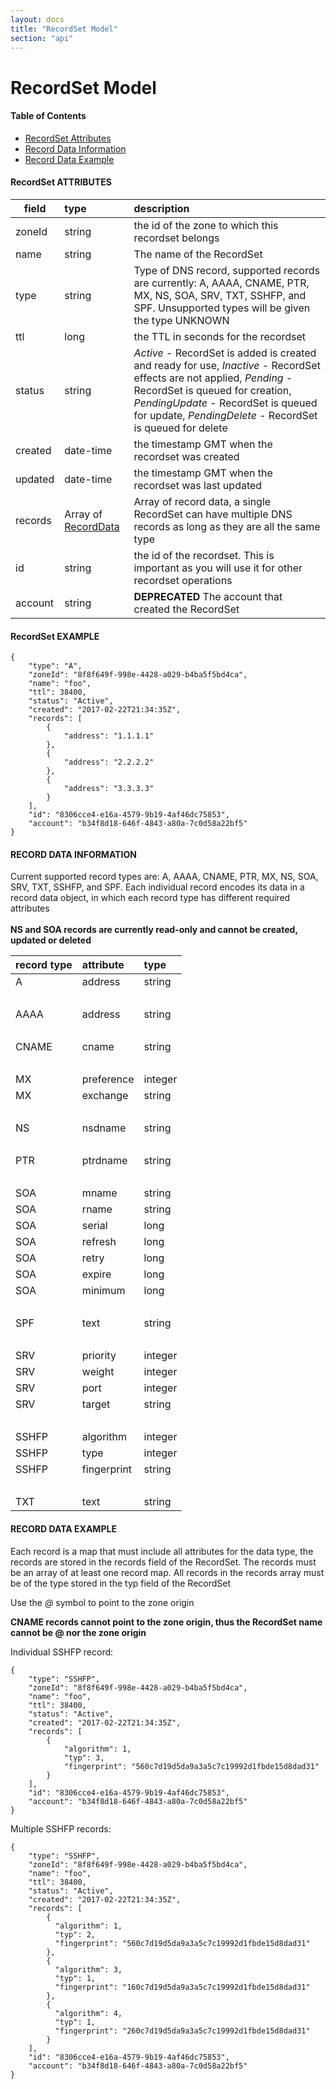 ```yaml
---
layout: docs
title: "RecordSet Model"
section: "api"
---
```


# RecordSet Model

#### Table of Contents

- [RecordSet Attributes](#recordset-attributes)
- [Record Data Information](#record-data)
- [Record Data Example](#record-data-example)

#### RecordSet ATTRIBUTES <a id="recordset-attributes"></a>

field         | type        | description |
 ------------ | :---------- | :---------- |
zoneId        | string      | the id of the zone to which this recordset belongs |
name          | string      | The name of the RecordSet |
type          | string      | Type of DNS record, supported records are currently: A, AAAA, CNAME, PTR, MX, NS, SOA, SRV, TXT, SSHFP, and SPF. Unsupported types will be given the type UNKNOWN |
ttl           | long        |  the TTL in seconds for the recordset |
status        | string      | *Active* - RecordSet is added is created and ready for use, *Inactive* - RecordSet effects are not applied, *Pending* - RecordSet is queued for creation, *PendingUpdate* - RecordSet is queued for update, *PendingDelete* - RecordSet is queued for delete |
created       | date-time   | the timestamp GMT when the recordset was created   |
updated       | date-time   | the timestamp GMT when the recordset was last updated |
records       | Array of [RecordData](#record-data) | Array of record data, a single RecordSet can have multiple DNS records as long as they are all the same type|
id            | string      |  the id of the recordset.  This is important as you will use it for other recordset operations |
account       | string      | **DEPRECATED** The account that created the RecordSet |

#### RecordSet EXAMPLE <a id="recordset-example"></a>

```
{
    "type": "A",
    "zoneId": "8f8f649f-998e-4428-a029-b4ba5f5bd4ca",
    "name": "foo",
    "ttl": 38400,
    "status": "Active",
    "created": "2017-02-22T21:34:35Z",
    "records": [
        {
            "address": "1.1.1.1"
        },
        {
            "address": "2.2.2.2"
        },
        {
            "address": "3.3.3.3"
        }
    ],
    "id": "8306cce4-e16a-4579-9b19-4af46dc75853",
    "account": "b34f8d18-646f-4843-a80a-7c0d58a22bf5"
}
```

#### RECORD DATA INFORMATION <a id="record-data"></a>
Current supported record types are: A, AAAA, CNAME, PTR, MX, NS, SOA, SRV, TXT, SSHFP, and SPF.
Each individual record encodes its data in a record data object, in which each record type has different required attributes
<br><br>
**NS and SOA records are currently read-only and cannot be created, updated or deleted**

record type  | attribute   | type        |
------------ | :---------- | :---------- |
A            | address     | string      |
<br>         |             |             |
AAAA         | address     | string      |
<br>         |             |             |
CNAME        | cname       | string      |
<br>         |             |             |
MX           | preference  | integer     |
MX           | exchange    | string      |
<br>         |             |             |
NS           | nsdname     | string      |
<br>         |             |             |
PTR          | ptrdname    | string      |
<br>         |             |             |
SOA          | mname       | string      |
SOA          | rname       | string      |
SOA          | serial      | long        |
SOA          | refresh     | long        |
SOA          | retry       | long        |
SOA          | expire      | long        |
SOA          | minimum     | long        |
<br>         |             |             |
SPF          | text        | string      |
<br>         |             |             |
SRV          | priority    | integer     |
SRV          | weight      | integer     |
SRV          | port        | integer     |
SRV          | target      | string      |
<br>         |             |             |
SSHFP        | algorithm   | integer     |
SSHFP        | type        | integer     |
SSHFP        | fingerprint | string      |
<br>         |             |             |
TXT          | text        | string      |

#### RECORD DATA EXAMPLE <a id="record-data-example"></a>

Each record is a map that must include all attributes for the data type, the records are stored in the records field of the RecordSet.
The records must be an array of at least one record map. All records in the records array must be of the type stored in the typ field of the RecordSet

Use the *@* symbol to point to the zone origin

**CNAME records cannot point to the zone origin, thus the RecordSet name cannot be @ nor the zone origin**

Individual SSHFP record:

```
{
    "type": "SSHFP",
    "zoneId": "8f8f649f-998e-4428-a029-b4ba5f5bd4ca",
    "name": "foo",
    "ttl": 38400,
    "status": "Active",
    "created": "2017-02-22T21:34:35Z",
    "records": [
        {
            "algorithm": 1,
            "typ": 3,
            "fingerprint": "560c7d19d5da9a3a5c7c19992d1fbde15d8dad31"
        }
    ],
    "id": "8306cce4-e16a-4579-9b19-4af46dc75853",
    "account": "b34f8d18-646f-4843-a80a-7c0d58a22bf5"
}
```

Multiple SSHFP records:

```
{
    "type": "SSHFP",
    "zoneId": "8f8f649f-998e-4428-a029-b4ba5f5bd4ca",
    "name": "foo",
    "ttl": 38400,
    "status": "Active",
    "created": "2017-02-22T21:34:35Z",
    "records": [
        {
          "algorithm": 1,
          "typ": 2,
          "fingerprint": "560c7d19d5da9a3a5c7c19992d1fbde15d8dad31"
        },
        {
          "algorithm": 3,
          "typ": 1,
          "fingerprint": "160c7d19d5da9a3a5c7c19992d1fbde15d8dad31"
        },
        {
          "algorithm": 4,
          "typ": 1,
          "fingerprint": "260c7d19d5da9a3a5c7c19992d1fbde15d8dad31"
        }
    ],
    "id": "8306cce4-e16a-4579-9b19-4af46dc75853",
    "account": "b34f8d18-646f-4843-a80a-7c0d58a22bf5"
}
```
